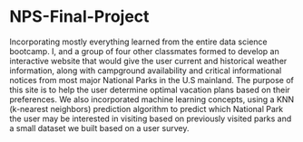 # NPS-Final-Project
Incorporating mostly everything learned from the entire data science bootcamp. I, and a group of four other classmates formed to develop an interactive website that would give the user current and historical weather information, along with campground availability and critical informational notices from most major National Parks in the U.S mainland. The purpose of this site is to help the user determine optimal vacation plans based on their preferences. We also incorporated machine learning concepts, using a KNN (k-nearest neighbors) prediction algorithm to predict which National Park the user may be interested in visiting based on previously visited parks and a small dataset we built based on a user survey.

